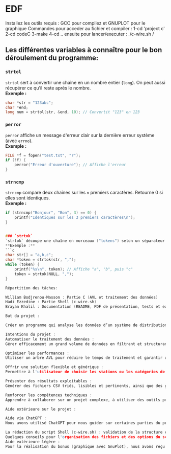 # EDF
Installez les outils requis : GCC pour compilez et GNUPLOT pour le graphique 
Commandes pour acceder au fichier et compiler  :
1-cd 'project c'
2-cd codeC
3-make
4-cd ..
ensuite pour lancer/executer :
./c-wire.sh /<fichier de donner> <type de station> <type de consomateur>

Les différentes variables à connaître pour le bon déroulement du programme:
---

### `strtol`
`strtol` sert à convertir une chaîne en un nombre entier (`long`). On peut aussi récupérer ce qu’il reste après le nombre.  
**Exemple :**  
```c
char *str = "123abc";
char *end;
long num = strtol(str, &end, 10); // Convertit "123" en 123
```

### `perror`
`perror` affiche un message d'erreur clair sur la dernière erreur système (avec `errno`).  
**Exemple :**  
```c
FILE *f = fopen("test.txt", "r");
if (!f) {
    perror("Erreur d'ouverture"); // Affiche l'erreur
}
```

### `strncmp`
`strncmp` compare deux chaînes sur les `n` premiers caractères. Retourne 0 si elles sont identiques.  
**Exemple :**  
```c
if (strncmp("Bonjour", "Bon", 3) == 0) {
    printf("Identiques sur les 3 premiers caractères\n");
}


### `strtok`
`strtok` découpe une chaîne en morceaux ("tokens") selon un séparateur. Modifie la chaîne originale.  
**Exemple :**  
```c
char str[] = "a,b,c";
char *token = strtok(str, ",");
while (token) {
    printf("%s\n", token); // Affiche "a", "b", puis "c"
    token = strtok(NULL, ",");
}

Répartition des tâches:

William Bodjrenou-Masson : Partie C (AVL et traitement des données)
Hadi Ezzedine : Partie Shell (c-wire.sh)
Brayan Khalil : Documentation (README, PDF de présentation, tests et exemples d'exécutions)

But du projet :

Créer un programme qui analyse les données d’un système de distribution d’électricité en France. L’objectif est de voir si certaines stations produisent trop ou pas assez d’énergie et de savoir comment cette énergie est consommée (entreprises ou particuliers).

Intentions du projet :
Automatiser le traitement des données :
Gérer efficacement un grand volume de données en filtrant et structurant celles-ci à l'aide d'un script Shell et d'un programme en C.

Optimiser les performances :
Utiliser un arbre AVL pour réduire le temps de traitement et garantir une analyse rapide et fiable des données.

Offrir une solution flexible et générique :
Permettre à l'utilisateur de choisir les stations ou les catégories de consommateurs à analyser selon ses besoins.

Présenter des résultats exploitables :
Générer des fichiers CSV triés, lisibles et pertinents, ainsi que des graphiques pour une meilleure visualisation.

Renforcer les compétences techniques :
Apprendre à collaborer sur un projet complexe, à utiliser des outils professionnels comme GitHub, et à produire du code robuste et bien documenté.

Aide extérieure sur le projet :

Aide via ChatGPT :
Nous avons utilisé ChatGPT pour nous guider sur certaines parties du projet, notamment :

La rédaction du script Shell (c-wire.sh) : validation de la structure et des fonctionnalités.
Quelques conseils pour l'organisation des fichiers et des options du script.
Aide extérieure légère :
Pour la réalisation du bonus (graphique avec GnuPlot), nous avons reçu une aide extérieure mineure pour mieux comprendre l’utilisation des commandes de GnuPlot et leur intégration au script.

